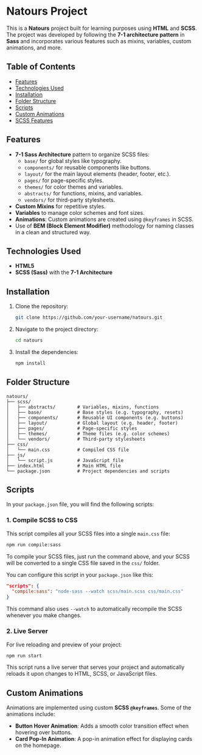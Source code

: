 # Natours Project

This is a **Natours** project built for learning purposes using **HTML** and **SCSS**. The project was developed by following the **7-1 architecture pattern** in **Sass** and incorporates various features such as mixins, variables, custom animations, and more.

## Table of Contents
- [Features](#features)
- [Technologies Used](#technologies-used)
- [Installation](#installation)
- [Folder Structure](#folder-structure)
- [Scripts](#scripts)
- [Custom Animations](#custom-animations)
- [SCSS Features](#scss-features)

## Features
- **7-1 Sass Architecture** pattern to organize SCSS files:
  - `base/` for global styles like typography.
  - `components/` for reusable components like buttons.
  - `layout/` for the main layout elements (header, footer, etc.).
  - `pages/` for page-specific styles.
  - `themes/` for color themes and variables.
  - `abstracts/` for functions, mixins, and variables.
  - `vendors/` for third-party stylesheets.
- **Custom Mixins** for repetitive styles.
- **Variables** to manage color schemes and font sizes.
- **Animations**: Custom animations are created using `@keyframes` in SCSS.
- Use of **BEM (Block Element Modifier)** methodology for naming classes in a clean and structured way.

## Technologies Used
- **HTML5**
- **SCSS (Sass)** with the **7-1 Architecture**

## Installation

1. Clone the repository:
   ```bash
   git clone https://github.com/your-username/natours.git
   ```

2. Navigate to the project directory:
   ```bash
   cd natours
   ```

3. Install the dependencies:
   ```bash
   npm install
   ```

## Folder Structure
```plaintext
natours/
├── scss/
│   ├── abstracts/        # Variables, mixins, functions
│   ├── base/             # Base styles (e.g. typography, resets)
│   ├── components/       # Reusable UI components (e.g. buttons)
│   ├── layout/           # Global layout (e.g. header, footer)
│   ├── pages/            # Page-specific styles
│   ├── themes/           # Theme files (e.g. color schemes)
│   └── vendors/          # Third-party stylesheets
├── css/
│   └── main.css          # Compiled CSS file
├── js/
│   └── script.js         # JavaScript file
├── index.html            # Main HTML file
└── package.json          # Project dependencies and scripts
```

## Scripts

In your `package.json` file, you will find the following scripts:

### 1. Compile SCSS to CSS

This script compiles all your SCSS files into a single `main.css` file:

```bash
npm run compile:sass
```

To compile your SCSS files, just run the command above, and your SCSS will be converted to a single CSS file saved in the `css/` folder.

You can configure this script in your `package.json` like this:

```json
"scripts": {
  "compile:sass": "node-sass --watch scss/main.scss css/main.css"
}
```

This command also uses `--watch` to automatically recompile the SCSS whenever you make changes.

### 2. Live Server

For live reloading and preview of your project:

```bash
npm run start
```

This script runs a live server that serves your project and automatically reloads it upon changes to HTML, SCSS, or JavaScript files.

## Custom Animations

Animations are implemented using custom **SCSS `@keyframes`**. Some of the animations include:

- **Button Hover Animation**: Adds a smooth color transition effect when hovering over buttons.
- **Card Pop-In Animation**: A pop-in animation effect for displaying cards on the homepage.

